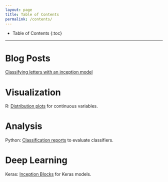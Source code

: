 ```yaml
---
layout: page
title: Table of Contents
permalink: /contents/
---
```

<style>
// Using numbers instead of bullets for listing
#markdown-toc ul {
    list-style: decimal;
}

#markdown-toc {
    border: 1px solid #aaa;
    padding: 1.5em;
    list-style: decimal;
    display: inline-block;
}
</style>

* Table of Contents
{:toc}
  
---
# Blog Posts
[Classifying letters with an inception model](/Cogneuro_helpers/2017-09-26-notmnist-inception/)

# Visualization  
R: [Distribution plots](/Cogneuro_helpers/visualizations/vardist/) for continuous variables.

# Analysis
Python: [Classification reports](/Cogneuro_helpers/analysis/classification_report/) to evaluate classifiers.

# Deep Learning  
Keras: [Inception Blocks](/Cogneuro_helpers/deep/Inception/) for Keras models.
